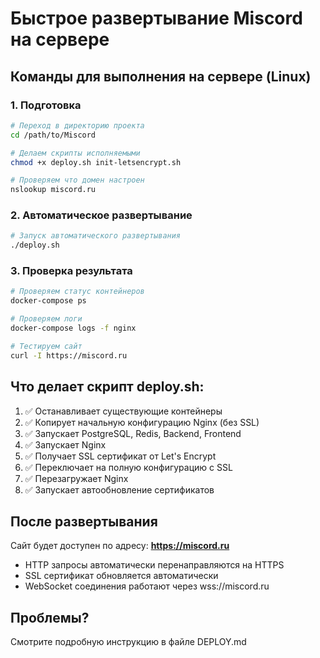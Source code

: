 # Быстрое развертывание Miscord на сервере

## Команды для выполнения на сервере (Linux)

### 1. Подготовка
```bash
# Переход в директорию проекта
cd /path/to/Miscord

# Делаем скрипты исполняемыми
chmod +x deploy.sh init-letsencrypt.sh

# Проверяем что домен настроен
nslookup miscord.ru
```

### 2. Автоматическое развертывание
```bash
# Запуск автоматического развертывания
./deploy.sh
```

### 3. Проверка результата
```bash
# Проверяем статус контейнеров
docker-compose ps

# Проверяем логи
docker-compose logs -f nginx

# Тестируем сайт
curl -I https://miscord.ru
```

## Что делает скрипт deploy.sh:

1. ✅ Останавливает существующие контейнеры
2. ✅ Копирует начальную конфигурацию Nginx (без SSL)
3. ✅ Запускает PostgreSQL, Redis, Backend, Frontend
4. ✅ Запускает Nginx
5. ✅ Получает SSL сертификат от Let's Encrypt
6. ✅ Переключает на полную конфигурацию с SSL
7. ✅ Перезагружает Nginx
8. ✅ Запускает автообновление сертификатов

## После развертывания

Сайт будет доступен по адресу: **https://miscord.ru**

- HTTP запросы автоматически перенаправляются на HTTPS
- SSL сертификат обновляется автоматически
- WebSocket соединения работают через wss://miscord.ru

## Проблемы?

Смотрите подробную инструкцию в файле DEPLOY.md 